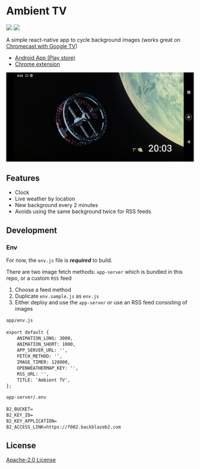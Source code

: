 # Ambient TV

![](https://img.shields.io/github/v/release/hmerritt/ambient-tv.svg) ![](https://img.shields.io/github/license/hmerritt/ambient-tv)

A simple react-native app to cycle background images (works great on [Chromecast with Google TV](https://store.google.com/gb/product/chromecast_google_tv))

-   [Android App (Play store)](https://play.google.com/store/apps/details?id=com.hmerritt.ambient.tv)
-   [Chrome extension](https://chrome.google.com/webstore/detail/ambient-tv/gcgkmdgkoickimkhkkbcopdgcaepbade)

![](./screenshots/screenshot-1.png)

## Features

-   Clock
-   Live weather by location
-   New background every 2 minutes
-   Avoids using the same background twice for RSS feeds

## Development

### Env

For now, the `env.js` file is **_required_** to build.

There are two image fetch methods: `app-server` which is bundled in this repo, or a custom `RSS` feed

1. Choose a feed method
2. Duplicate `env.sample.js` as `env.js`
3. Either deploy and use the `app-server` or use an RSS feed consisting of images

```
app/env.js

export default {
    ANIMATION_LONG: 3000,
    ANIMATION_SHORT: 1000,
    APP_SERVER_URL: '',
    FETCH_METHOD: '',
    IMAGE_TIMER: 120000,
    OPENWEATHERMAP_KEY: '',
    RSS_URL: '',
    TITLE: 'Ambient TV',
};
```

```
app-server/.env

B2_BUCKET=
B2_KEY_ID=
B2_KEY_APPLICATION=
B2_ACCESS_LINK=https://f002.backblazeb2.com
```

## License

[Apache-2.0 License](LICENSE)
